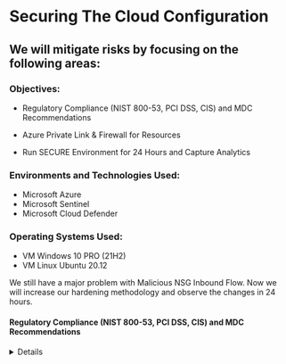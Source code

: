 # Securing The Cloud Configuration

## We will mitigate risks by focusing on the following areas: 

<div>

### Objectives: 

- Regulatory Compliance (NIST 800-53, PCI DSS, CIS) and MDC Recommendations

- Azure Private Link & Firewall for Resources

- Run SECURE Environment for 24 Hours and Capture Analytics

### Environments and Technologies Used:

- Microsoft Azure
- Microsoft Sentinel
- Microsoft Cloud Defender

### Operating Systems Used:

- VM Windows 10 PRO (21H2)
- VM Linux Ubuntu 20.12

We still have a major problem with  Malicious NSG Inbound Flow. Now we will increase our hardening methodology and observe the changes in 24 hours. 

#### Regulatory Compliance (NIST 800-53, PCI DSS, CIS) and MDC Recommendations 
<details close>

<div>

</summary>

Reminder: Check your Subscription’s Cost Analysis

#### Regulatory Compliance (NIST 800-53, PCI DSS, CIS) and MDC Recommendations

### Actions and Observations<b>

- Presently, the situation can be described as follows: 

<p align="center">
<img src="https://i.imgur.com/ovREihI.png" height="70%" width="70%" alt="Azure Free Account"/> 
</p>

- Navigate to the "Recommendations" section and strive to achieve a secure score of 100%

<p align="center">
<img src="https://i.imgur.com/9wCQsQL.png" height="70%" width="70%" alt="Azure Free Account"/> 
</p>

- Currently, my secure score is at 65%. Follow the recommended remediation steps provided by Azure to improve the score. 

- I will commence by implementing advanced DDos protection measures, while exercising discretion in revealing all details. Nonetheless, please take your time as Azure effortlessly guides you to the comprehensive spectrum of resources. 

<p align="center">
<img src="https://i.imgur.com/9YMSB33.png" height="70%" width="70%" alt="Azure Free Account"/> 
</p>

<p align="center">
<img src="https://i.imgur.com/IGI5X3q.png" height="70%" width="70%" alt="Azure Free Account"/> 
</p>

- In our upcoming laboratory session, we will thoroughly delve into crucial recommendations for fortifying our environment's security. Additionally, an upcoming project will exemplify the attainment of a near-perfect or 100% score. A thought-provoking query will be posed: "Is having a lab that achieves 100% security the ultimate security measure?"

- Let us now step into the conclusive phase of the Cloud SOC Projects.

<details close>

<div>

</summary>

### Azure Private Link & Firewall for Resources

![image](https://user-images.githubusercontent.com/109401839/235408787-7acc45e8-904f-4bfb-b4ec-7c6668f4453f.png)

### Goals for this lab:

- Conduct a comprehensive assessment of MDC Regulatory Compliance, ensuring both its availability and successful implementation.
- NIST 800-53 (Ref)
- We will proceed with the implementation of SC-7.

1. Establish Azure Private Link and Firewall configurations for your Azure Key Vault Instance.
> Please ensure that you utilize the identical region and Virtual Network (VNet) as the remaining virtual machines (VMs) in your environment. 

<p align="center">
<img src="https://i.imgur.com/woYCdmV.png" height="70%" width="70%" alt="Azure Free Account"/> 
</p>

1a. Within the Firewalls settings, we will deactivate public access. 
> Enable the exemption of trusted Microsoft services from this firewall's restrictions. 

- When you enable the Key Vault Firewall, you will have the option to permit trusted Microsoft services to bypass it. However, it is important to note that the trusted services list does not encompass every Azure service. For instance, Azure DevOps is not included in the trusted services list. This does not imply that services outside the trusted services list are untrusted or insecure. The trusted services list specifically includes services where Microsoft has full control over the code running on those services. Since users can write custom code in Azure services like Azure DevOps, Microsoft does not offer a blanket approval option for such services. Moreover, the inclusion of a service in the trusted services list does not guarantee its applicability in all scenarios.

1b. Set up the configuration for Private Endpoint connections.

- We will proceed with the creation of a private endpoint for our Azure Key Vault, following the steps outlined below.

<p align="center">
<img src="https://i.imgur.com/lpmq6cc.png" height="70%" width="70%" alt="Azure Free Account"/> 
</p>

<p align="center">
<img src="https://i.imgur.com/DaMlUur.png" height="70%" width="70%" alt="Azure Free Account"/> 
</p>

<p align="center">
<img src="https://i.imgur.com/xmtzXNq.png" height="70%" width="70%" alt="Azure Free Account"/> 
</p>

<p align="center">
<img src="https://i.imgur.com/aSBARrS.png" height="70%" width="70%" alt="Azure Free Account"/> 
</p>

<p align="center">
<img src="https://i.imgur.com/GUClCiI.png" height="70%" width="70%" alt="Azure Free Account"/> 
</p>
	
2. Set up the configuration of Azure Private Link and Firewall for your instance of Azure Storage Account.

2a. Deactivate public access and configure the endpoint for your Azure Storage Account instance. Repeat the aforementioned steps. 

<p align="center">
<img src="https://i.imgur.com/Q3w7BQ2.png" height="70%" width="70%" alt="Azure Free Account"/> 
</p>

<p align="center">
<img src="https://i.imgur.com/CCxbRzb.png" height="70%" width="70%" alt="Azure Free Account"/> 
</p>

2b. This process involves adjusting settings both in the network tab and the Settings -> Configuration section, specifically by disabling the "Allow Blob public access" option.

<p align="center">
<img src="https://i.imgur.com/SLQ6j4D.png" height="70%" width="70%" alt="Azure Free Account"/> 
</p>

> The DNS system will allocate a private IP address, and all resources will be resolved to this specific IP.

3. Engage in the observation of Network Watcher Topology.

<p align="center">
<img src="https://i.imgur.com/e9q43EV.png" height="70%" width="70%" alt="Azure Free Account"/> 
</p>

4. Examine the topology to observe the presence of private endpoints for both the Key Vault and Storage Account.

5. Access the "windows-vm" and verify the IP addresses assigned to your Key Vault and Storage Account instances.

5a. My keyvault address, ```akv-cyber-lab02.vault.azure.net``` 

<p align="center">
<img src="https://i.imgur.com/dEw0a3e.png" height="70%" width="70%" alt="Azure Free Account"/> 
</p>

- We can observe that the resolution is occurring successfully with a private IP address, indicating that our endpoint is functioning properly. This validation is not solely based on the IP address itself, but rather on the fact that it resolves to a private IP address within our designated subnet range. In the event that the resolution was not successful, we would need to troubleshoot the issue.

- Now, let's attempt the same procedure on our own host computer instead of the virtual machines. 

<p align="center">
<img src="https://i.imgur.com/7x5XG7G.png" height="70%" width="70%" alt="Azure Free Account"/> 
</p>

- We can successfully resolve it, revealing a public IP address; however, it is imperative to note that we do not possess accessibility to it. This distinction carries significant weight as my home computer is not connected to the Virtual Network (VNET) where the keyvault is situated. 

5b. The address of the storage account is represented as , ```https://sacyberlabb01.blob.core.windows.net/``` which is derived from the Blob service. As you may recall, we recently disabled this access to sever the connection between our services and the public web.

<p align="center">
<img src="https://i.imgur.com/NhX8NjS.png" height="70%" width="70%" alt="Azure Free Account"/> 
</p>

- Let's carry out this process on our host computer:

<p align="center">
<img src="https://i.imgur.com/1v9UZyE.png" height="70%" width="70%" alt="Azure Free Account"/> 
</p>

- Now, let's verify the functionality of the endpoint by executing this on the Azure computer:

<p align="center">
<img src="https://i.imgur.com/O0x3eaf.png" height="70%" width="70%" alt="Azure Free Account"/> 
</p

- Within our virtual machine (VM), we can observe that it resolves to a private IP address, indicating that it is in the same Virtual Network (VNet) as our storage account and private endpoint.

6. Generate a Network Security Group (NSG) and associate it with the respective subnet.

- After successfully creating the Network Security Group (NSG) – I designated mine as nsg-subnet – navigate to the Virtual Networks section, access the desired Virtual Network (VNet), proceed to the Subnets tab, select the default subnet, and then add the NSG-Subnet to the NSG configuration. Remember to save the changes. 

<p align="center">
<img src="https://i.imgur.com/Omlab24.png" height="70%" width="70%" alt="Azure Free Account"/> 
</p

<p align="center">
<img src="https://i.imgur.com/LqGpxfo.png" height="70%" width="70%" alt="Azure Free Account"/> 
</p

6a. Let us revisit the Network Watcher Topology for a comprehensive review.

<p align="center">
<img src="https://i.imgur.com/kLzbaPe.png" height="70%" width="70%" alt="Azure Free Account"/> 
</p

7. NIST 800-53: SC-7 [Boundary Protection] 

- By accomplishing the aforementioned steps, we have successfully fulfilled a significant portion of NIST 800-53: SC-7 [Boundary Protection] requirements. As a result, our Secure Score has escalated from 65% to 75%.

![vivaldi_kFYxmPzqwK](https://user-images.githubusercontent.com/109401839/235415879-fe17a567-1987-4afa-ad16-b4da996d0303.png)

- Please be aware that certain updates in Azure may take a few moments to reflect. To verify the status of everything, including regulatory compliance, navigate to the Regulatory Compliance section of Defender for Cloud. This will provide an overview of the current status. 

![vivaldi_gPgHNLFsaR](https://user-images.githubusercontent.com/109401839/235416092-7e1021be-6600-4fa7-8b6f-b6fc62b36858.png)

- Considering that everything is functioning as expected, there is no immediate cause for concern. However, please note that updates may take a short while to fully propagate. Now, let's allow a 24-hour timeframe to elapse in order to capture the relevant statistics. 

### Troubleshooting Approaches:

> If the displayed IP addresses are of a private nature, it indicates that the resources have likely been effectively integrated into a private Virtual Network (VNet).

> Conversely, the presence of a public IP address suggests that either the propagation process is still underway or there is a configuration discrepancy.

> Potential underlying causes for this situation could include the presence of resources and virtual machines (VMs) in separate Virtual Networks or encountering misconfigurations within the environment.

> Rest assured that for the remainder of the lab, resolving this particular issue is not imperative, as our primary objective is to secure the overall environment.

> However, if you are inclined to address the matter, you can consider attempting to delete and recreate the Private Endpoints or adjust related configurations to establish a fresh setup.

<details close>

<div>

</summary>

<div>

### Run SECURE Environment for 24 Hours and Capture Analytics

After 24 Hours of Locking - Down Environment: 

| Metric                   | Count
| ------------------------ | -----
| SecurityEvent            | 0 (-100%)
| Syslog                   | 0 (-100%)
| SecurityAlert            | 0 (-100%)
| SecurityIncident         | 0 (-100%)
| AzureNetworkAnalytics_CL | 0 (-100%)

![vivaldi_2ebSstcfdc](https://user-images.githubusercontent.com/109401839/235537587-a0c39f9c-3bea-4859-a736-80899a8ae56c.png)

![Linux SSH Auth Failure](https://user-images.githubusercontent.com/109401839/235539282-d6f0bfa4-0514-4288-b358-7ffa241b8f04.png)

![MySQL Authentication Failures](https://user-images.githubusercontent.com/109401839/235539283-b15bec27-f34e-405a-83f6-e4fa3ca38fd9.png)

![nsg-malicious-allowed-in](https://user-images.githubusercontent.com/109401839/235552956-1a1f4144-27a7-426a-bc1a-2970a6852d36.png)

![Windows RDP   SMB Authentication Failure](https://user-images.githubusercontent.com/109401839/235539287-8d7d8428-1d08-4ea4-8da0-fa8770a54aa3.png)

![vivaldi_IrVtpebi10](https://user-images.githubusercontent.com/109401839/235539351-10369664-4b30-4b7a-a220-00bdb7f83596.png)

<div>

Well, this series of projects in Microsoft Azure is finally at its conclusion.

Over time there will be updates and cleaning up. 

However, whoever is viewing this. 

I hope  you learned a lot because I have learned a lot. 

I started this project April 9th, 2023 and completed it May 1st, 2023.
Overall it took roughly two weeks to complete everything. 
Handling personal matters, took time away from this project.

Next project, which is optional, will be a Business Data Analysis project of project. 

![vivaldi_ZZiizg1fZY](https://user-images.githubusercontent.com/109401839/235540432-04a309b3-70db-4885-a61f-f7a14a2f16b2.png)

Thank you.
